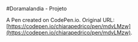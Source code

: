 #Doramalandia  - Projeto

A Pen created on CodePen.io. Original URL: [https://codepen.io/chiarapedrico/pen/mdvLMzw](https://codepen.io/chiarapedrico/pen/mdvLMzw).

